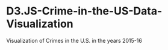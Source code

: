 # D3.JS-Crime-in-the-US-Data-Visualization
Visualization of Crimes in the U.S. in the years 2015-16
